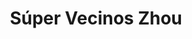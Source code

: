 ---
title: "Súper Vecinos Zhou"
url: /vitoria-gasteiz/super-vecinos-zhou/
shop: tienda de variedades
---